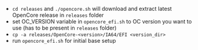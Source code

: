 
* `cd releases` and `./opencore.sh` will download and extract latest OpenCore release in `releases` folder
* set OC_VERSION variable in `opencore_efi.sh` to OC version you want to use (has to be present in `releases` folder)
* `cp -a releases/OpenCore-<version>/IA64/EFI <version_dir>`
* run `opencore_efi.sh` for initial base setup
